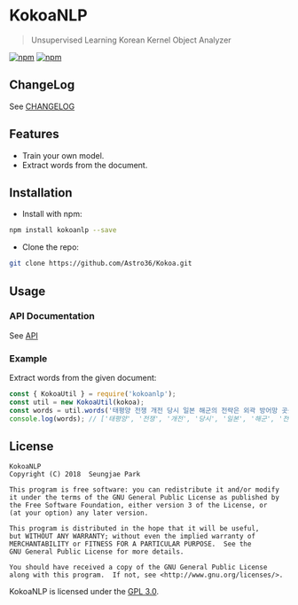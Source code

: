 # KokoaNLP

> Unsupervised Learning Korean Kernel Object Analyzer

[![npm](https://img.shields.io/npm/v/kokoanlp.svg?style=flat-square)](https://www.npmjs.com/package/kokoanlp) [![npm](https://img.shields.io/npm/dt/kokoanlp.svg?style=flat-square)](https://www.npmjs.com/package/kokoanlp)

## ChangeLog

See [CHANGELOG](./CHANGELOG.md)

## Features

- Train your own model.
- Extract words from the document.

## Installation

- Install with npm:

```bash
npm install kokoanlp --save
```

- Clone the repo:

```bash
git clone https://github.com/Astro36/Kokoa.git
```

## Usage

### API Documentation

See [API](http://astro36.github.io/Kokoa/index.html)

### Example

Extract words from the given document:

```javascript
const { KokoaUtil } = require('kokoanlp');
const util = new KokoaUtil(kokoa);
const words = util.words('태평양 전쟁 개전 당시 일본 해군의 전략은 외곽 방어망 곳곳에 배치된 지상비행장이 방어의 근거지가 되고 유사시 적을 방어선 가까이 끌어들이는 동안 항공기를 집결하여 격퇴하는 것이었다.');
console.log(words); // ['태평양', '전쟁', '개전', '당시', '일본', '해군', '전략', '외곽', '방어', '곳곳에', '배치', '방어', '되고', '방어', '가까이', '동안', '항공', '것이']
```

## License

```text
KokoaNLP
Copyright (C) 2018  Seungjae Park

This program is free software: you can redistribute it and/or modify
it under the terms of the GNU General Public License as published by
the Free Software Foundation, either version 3 of the License, or
(at your option) any later version.

This program is distributed in the hope that it will be useful,
but WITHOUT ANY WARRANTY; without even the implied warranty of
MERCHANTABILITY or FITNESS FOR A PARTICULAR PURPOSE.  See the
GNU General Public License for more details.

You should have received a copy of the GNU General Public License
along with this program.  If not, see <http://www.gnu.org/licenses/>.
```

KokoaNLP is licensed under the [GPL 3.0](./LICENSE).
